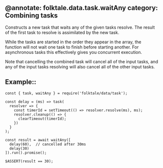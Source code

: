 @annotate: folktale.data.task.waitAny
category: Combining tasks
---

Constructs a new task that waits any of the given tasks resolve. The result of
the first task to resolve is assimilated by the new task.

While the tasks are started in the order they appear in the array, the function
will not wait one task to finish before starting another. For asynchronous
tasks this effectively gives you concurrent execution.


Note that cancelling the combined task will cancel all of the input tasks, and
any of the input tasks resolving will also cancel all of the other input tasks.


## Example::

    const { task, waitAny } = require('folktale/data/task');
    
    const delay = (ms) => task(
      resolver => {
        const timerId = setTimeout(() => resolver.resolve(ms), ms);
        resolver.cleanup(() => {
          clearTimeout(timerId);
        })
      }
    );
    
    const result = await waitAny([
      delay(60),  // cancelled after 30ms
      delay(30)
    ]).run().promise();
    
    $ASSERT(result == 30);
